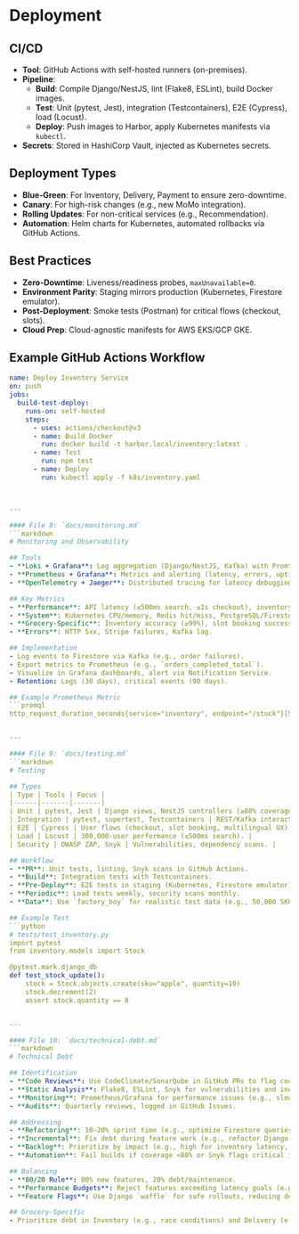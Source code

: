 # Deployment

## CI/CD
- **Tool**: GitHub Actions with self-hosted runners (on-premises).
- **Pipeline**:
  - **Build**: Compile Django/NestJS, lint (Flake8, ESLint), build Docker images.
  - **Test**: Unit (pytest, Jest), integration (Testcontainers), E2E (Cypress), load (Locust).
  - **Deploy**: Push images to Harbor, apply Kubernetes manifests via `kubectl`.
- **Secrets**: Stored in HashiCorp Vault, injected as Kubernetes secrets.

## Deployment Types
- **Blue-Green**: For Inventory, Delivery, Payment to ensure zero-downtime.
- **Canary**: For high-risk changes (e.g., new MoMo integration).
- **Rolling Updates**: For non-critical services (e.g., Recommendation).
- **Automation**: Helm charts for Kubernetes, automated rollbacks via GitHub Actions.

## Best Practices
- **Zero-Downtime**: Liveness/readiness probes, `maxUnavailable=0`.
- **Environment Parity**: Staging mirrors production (Kubernetes, Firestore emulator).
- **Post-Deployment**: Smoke tests (Postman) for critical flows (checkout, slots).
- **Cloud Prep**: Cloud-agnostic manifests for AWS EKS/GCP GKE.

## Example GitHub Actions Workflow
```yaml
name: Deploy Inventory Service
on: push
jobs:
  build-test-deploy:
    runs-on: self-hosted
    steps:
      - uses: actions/checkout@v3
      - name: Build Docker
        run: docker build -t harbor.local/inventory:latest .
      - name: Test
        run: npm test
      - name: Deploy
        run: kubectl apply -f k8s/inventory.yaml



---

#### File 8: `docs/monitoring.md`
```markdown
# Monitoring and Observability

## Tools
- **Loki + Grafana**: Log aggregation (Django/NestJS, Kafka) with Promtail sidecars.
- **Prometheus + Grafana**: Metrics and alerting (latency, errors, uptime).
- **OpenTelemetry + Jaeger**: Distributed tracing for latency debugging.

## Key Metrics
- **Performance**: API latency (≤500ms search, ≤1s checkout), inventory updates (≤100ms), page loads (≤2s).
- **System**: Kubernetes CPU/memory, Redis hit/miss, PostgreSQL/Firestore performance.
- **Grocery-Specific**: Inventory accuracy (≥99%), slot booking success (≥98%), substitution acceptance (≥70%).
- **Errors**: HTTP 5xx, Stripe failures, Kafka lag.

## Implementation
- Log events to Firestore via Kafka (e.g., order failures).
- Export metrics to Prometheus (e.g., `orders_completed_total`).
- Visualize in Grafana dashboards, alert via Notification Service.
- Retention: Logs (30 days), critical events (90 days).

## Example Prometheus Metric
```promql
http_request_duration_seconds{service="inventory", endpoint="/stock"}[5m]


---

#### File 9: `docs/testing.md`
```markdown
# Testing

## Types
| Type | Tools | Focus |
|------|-------|-------|
| Unit | pytest, Jest | Django views, NestJS controllers (≥80% coverage). |
| Integration | pytest, supertest, Testcontainers | REST/Kafka interactions, Stripe/Grab APIs. |
| E2E | Cypress | User flows (checkout, slot booking, multilingual UX). |
| Load | Locust | 300,000-user performance (≤500ms search). |
| Security | OWASP ZAP, Snyk | Vulnerabilities, dependency scans. |

## Workflow
- **PR**: Unit tests, linting, Snyk scans in GitHub Actions.
- **Build**: Integration tests with Testcontainers.
- **Pre-Deploy**: E2E tests in staging (Kubernetes, Firestore emulator).
- **Periodic**: Load tests weekly, security scans monthly.
- **Data**: Use `factory_boy` for realistic test data (e.g., 50,000 SKUs).

## Example Test
```python
# tests/test_inventory.py
import pytest
from inventory.models import Stock

@pytest.mark.django_db
def test_stock_update():
    stock = Stock.objects.create(sku="apple", quantity=10)
    stock.decrement(2)
    assert stock.quantity == 8


---

#### File 10: `docs/technical-debt.md`
```markdown
# Technical Debt

## Identification
- **Code Reviews**: Use CodeClimate/SonarQube in GitHub PRs to flag code smells.
- **Static Analysis**: Flake8, ESLint, Snyk for vulnerabilities and inefficiencies.
- **Monitoring**: Prometheus/Grafana for performance issues (e.g., slow queries >500ms).
- **Audits**: Quarterly reviews, logged in GitHub Issues.

## Addressing
- **Refactoring**: 10–20% sprint time (e.g., optimize Firestore queries).
- **Incremental**: Fix debt during feature work (e.g., refactor Django model).
- **Backlog**: Prioritize by impact (e.g., high for inventory latency, low for UI).
- **Automation**: Fail builds if coverage <80% or Snyk flags critical issues.

## Balancing
- **80/20 Rule**: 80% new features, 20% debt/maintenance.
- **Performance Budgets**: Reject features exceeding latency goals (e.g., >500ms search).
- **Feature Flags**: Use Django `waffle` for safe rollouts, reducing debt risk.

## Grocery-Specific
- Prioritize debt in Inventory (e.g., race conditions) and Delivery (e.g., slot logic) to ensure ≤100ms updates and ≤500ms slot availability.
